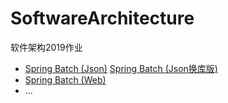 # SoftwareArchitecture

软件架构2019作业

- [Spring Batch (Json)](springbatch1-Json/)
  [Spring Batch (Json换库版)](springbatch1-Json换库版/)
- [Spring Batch (Web)](springbatch2-Web/)
- ...

